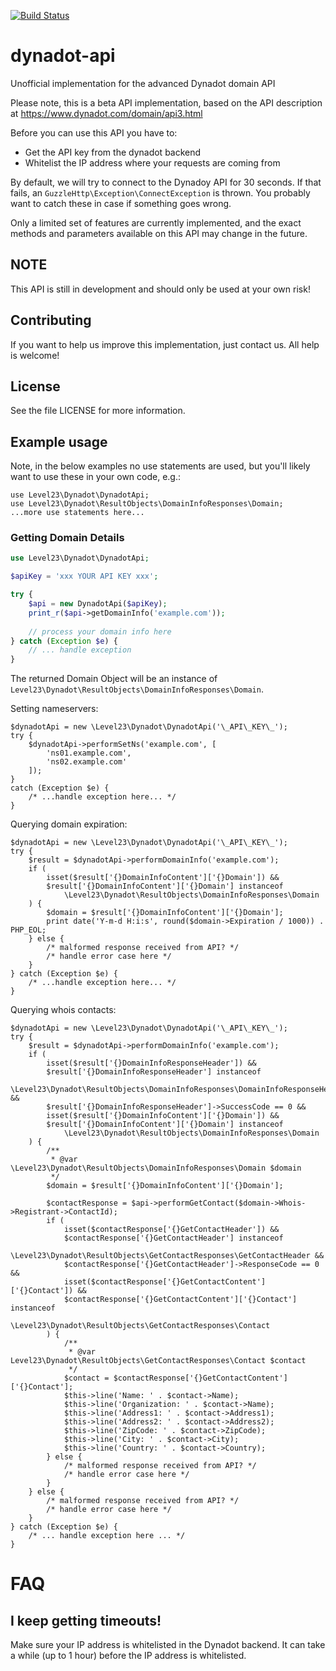 [![Build Status](https://travis-ci.org/level23/dynadot-api.svg?branch=master)](https://travis-ci.org/level23/dynadot-api)

# dynadot-api
Unofficial implementation for the advanced Dynadot domain API

Please note, this is a beta API implementation, based on the API description at
https://www.dynadot.com/domain/api3.html

Before you can use this API you have to:

  * Get the API key from the dynadot backend
  * Whitelist the IP address where your requests are coming from


By default, we will try to connect to the Dynadoy API for 30 seconds. If that fails, 
an `GuzzleHttp\Exception\ConnectException` is thrown. You probably want to catch these in case if something goes wrong.

Only a limited set of features are currently implemented, and the exact methods and parameters
available on this API may change in the future.

## NOTE

This API is still in development and should only be used at your own risk!

## Contributing

If you want to help us improve this implementation, just contact us. All help is welcome!

## License
See the file LICENSE for more information.

## Example usage
Note, in the below examples no use statements are used, but you'll likely want to use these in your
own code, e.g.:

    use Level23\Dynadot\DynadotApi;
    use Level23\Dynadot\ResultObjects\DomainInfoResponses\Domain;
    ...more use statements here...

### Getting Domain Details

```php
use Level23\Dynadot\DynadotApi;

$apiKey = 'xxx YOUR API KEY xxx';

try {
    $api = new DynadotApi($apiKey);
    print_r($api->getDomainInfo('example.com'));
    
    // process your domain info here
} catch (Exception $e) {
    // ... handle exception
}
```

The returned Domain Object will be an instance of `Level23\Dynadot\ResultObjects\DomainInfoResponses\Domain`. 



Setting nameservers:

    $dynadotApi = new \Level23\Dynadot\DynadotApi('\_API\_KEY\_');
    try {
        $dynadotApi->performSetNs('example.com', [
            'ns01.example.com',
            'ns02.example.com'
        ]);
    }
    catch (Exception $e) {
        /* ...handle exception here... */
    }
    
Querying domain expiration:

    $dynadotApi = new \Level23\Dynadot\DynadotApi('\_API\_KEY\_');
    try {
        $result = $dynadotApi->performDomainInfo('example.com');
        if (
            isset($result['{}DomainInfoContent']['{}Domain']) &&
            $result['{}DomainInfoContent']['{}Domain'] instanceof
                \Level23\Dynadot\ResultObjects\DomainInfoResponses\Domain
        ) {
            $domain = $result['{}DomainInfoContent']['{}Domain'];
            print date('Y-m-d H:i:s', round($domain->Expiration / 1000)) . PHP_EOL;
        } else {
            /* malformed response received from API? */
            /* handle error case here */
        }
    } catch (Exception $e) {
        /* ...handle exception here... */
    }
    
Querying whois contacts:

    $dynadotApi = new \Level23\Dynadot\DynadotApi('\_API\_KEY\_');
    try {
        $result = $dynadotApi->performDomainInfo('example.com');
        if (
            isset($result['{}DomainInfoResponseHeader']) &&
            $result['{}DomainInfoResponseHeader'] instanceof
                \Level23\Dynadot\ResultObjects\DomainInfoResponses\DomainInfoResponseHeader &&
            $result['{}DomainInfoResponseHeader']->SuccessCode == 0 &&
            isset($result['{}DomainInfoContent']['{}Domain']) &&
            $result['{}DomainInfoContent']['{}Domain'] instanceof
                \Level23\Dynadot\ResultObjects\DomainInfoResponses\Domain
        ) {
            /**
             * @var \Level23\Dynadot\ResultObjects\DomainInfoResponses\Domain $domain
             */
            $domain = $result['{}DomainInfoContent']['{}Domain'];
            
            $contactResponse = $api->performGetContact($domain->Whois->Registrant->ContactId);
            if (
                isset($contactResponse['{}GetContactHeader']) &&
                $contactResponse['{}GetContactHeader'] instanceof
                    \Level23\Dynadot\ResultObjects\GetContactResponses\GetContactHeader &&
                $contactResponse['{}GetContactHeader']->ResponseCode == 0 &&
                isset($contactResponse['{}GetContactContent']['{}Contact']) &&
                $contactResponse['{}GetContactContent']['{}Contact'] instanceof
                    \Level23\Dynadot\ResultObjects\GetContactResponses\Contact
            ) {
                /**
                 * @var Level23\Dynadot\ResultObjects\GetContactResponses\Contact $contact
                 */
                $contact = $contactResponse['{}GetContactContent']['{}Contact'];
                $this->line('Name: ' . $contact->Name);
                $this->line('Organization: ' . $contact->Name);
                $this->line('Address1: ' . $contact->Address1);
                $this->line('Address2: ' . $contact->Address2);
                $this->line('ZipCode: ' . $contact->ZipCode);
                $this->line('City: ' . $contact->City);
                $this->line('Country: ' . $contact->Country);
            } else {
                /* malformed response received from API? */
                /* handle error case here */
            }
        } else {
            /* malformed response received from API? */
            /* handle error case here */
        }
    } catch (Exception $e) {
        /* ... handle exception here ... */
    }

    
# FAQ

## I keep getting timeouts!

Make sure your IP address is whitelisted in the Dynadot backend. It can take a while (up to 1 hour) before 
the IP address is whitelisted.

